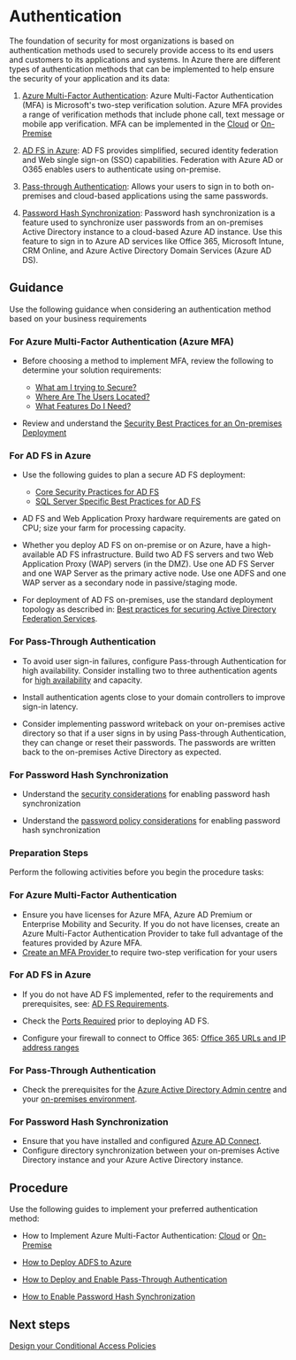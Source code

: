 # Authentication

The foundation of security for most organizations is based on authentication methods used to securely provide access to its end users and customers to its applications and systems. In Azure there are different types of authentication methods that can be implemented to help ensure the security of your application and its data:

1. [Azure Multi-Factor Authentication](https://docs.microsoft.com/en-us/azure/active-directory/authentication/multi-factor-authentication): Azure Multi-Factor Authentication (MFA) is Microsoft's two-step verification solution. Azure MFA provides a range of verification methods that include phone call, text message or mobile app verification.  MFA can be implemented in the [Cloud](https://docs.microsoft.com/en-us/azure/active-directory/authentication/howto-mfa-getstarted) or [On-Premise](https://docs.microsoft.com/en-us/azure/active-directory/authentication/howto-mfaserver-deploy)

2. [AD FS in Azure](https://docs.microsoft.com/en-us/azure/active-directory/connect/active-directory-aadconnect-azure-adfs#design-principles): AD FS provides simplified, secured identity federation and Web single sign-on (SSO) capabilities. Federation with Azure AD or O365 enables users to authenticate using on-premise.

3. [Pass-through Authentication](https://docs.microsoft.com/en-us/azure/active-directory/connect/active-directory-aadconnect-pass-through-authentication): Allows your users to sign in to both on-premises and cloud-based applications using the same passwords.

4. [Password Hash Synchronization](https://docs.microsoft.com/en-us/azure/active-directory/connect/active-directory-aadconnectsync-implement-password-hash-synchronization): Password hash synchronization is a feature used to synchronize user passwords from an on-premises Active Directory instance to a cloud-based Azure AD instance. Use this feature to sign in to Azure AD services like Office 365, Microsoft Intune, CRM Online, and Azure Active Directory Domain Services (Azure AD DS). 

## Guidance 
Use the following guidance when considering an authentication method based on your business requirements

### For Azure Multi-Factor Authentication (Azure MFA)

- Before choosing a method to implement MFA, review the following to determine your solution requirements: 

    - [What am I trying to Secure?](https://docs.microsoft.com/en-us/azure/active-directory/authentication/concept-mfa-whichversion#what-am-i-trying-to-secure)
    - [Where Are The Users Located?](https://docs.microsoft.com/en-us/azure/active-directory/authentication/concept-mfa-whichversion#where-are-the-users-located) 
    - [What Features Do I Need?](https://docs.microsoft.com/en-us/azure/active-directory/authentication/concept-mfa-whichversion#what-features-do-i-need) 
    
- Review and understand the [Security Best Practices for an On-premises Deployment](https://docs.microsoft.com/en-us/azure/active-directory/authentication/multi-factor-authentication-security-best-practices#best-practices-for-an-on-premises-deployment)

### For AD FS in Azure

- Use the following guides to plan a secure AD FS deployment: 
  - [Core Security Practices for AD FS](https://docs.microsoft.com/en-us/windows-server/identity/ad-fs/design/best-practices-for-secure-planning-and-deployment-of-ad-fs#core-security-best-practices-for-ad-fs)
  - [SQL Server Specific Best Practices for AD FS](https://docs.microsoft.com/en-us/windows-server/identity/ad-fs/design/best-practices-for-secure-planning-and-deployment-of-ad-fs#sql-serverspecific-security-best-practices-for-ad-fs)

- AD FS and Web Application Proxy hardware requirements are gated on CPU; size your farm for processing capacity. 

- Whether you deploy AD FS on on-premise or on Azure, have a high-available AD FS infrastructure. Build two AD FS servers and two Web Application Proxy (WAP) servers (in the DMZ). Use one AD FS Server and one WAP Server as the primary active node. Use one ADFS and one WAP server as a secondary node in passive/staging mode. 

- For deployment of AD FS on-premises, use the standard deployment topology as described in:  [Best practices for securing Active Directory Federation Services](https://docs.microsoft.com/en-us/windows-server/identity/ad-fs/deployment/best-practices-securing-ad-fs#standard-deployment-topology). 


### For Pass-Through Authentication

- To avoid user sign-in failures, configure Pass-through Authentication for high availability. Consider installing two to three  authentication agents for [high availability](https://docs.microsoft.com/en-us/azure/active-directory/connect/active-directory-aadconnect-pass-through-authentication-quick-start#step-5-ensure-high-availability) and capacity.  

- Install authentication agents close to your domain controllers to improve sign-in latency. 

- Consider implementing password writeback on your on-premises active directory so that if a user signs in by using Pass-through Authentication, they can change or reset their passwords. The passwords are written back to the on-premises Active Directory as expected. 

### For Password Hash Synchronization

- Understand the [security considerations](https://docs.microsoft.com/en-us/azure/active-directory/connect/active-directory-aadconnectsync-implement-password-hash-synchronization#security-considerations) for enabling password hash synchronization 

- Understand the [password policy considerations](https://docs.microsoft.com/en-us/azure/active-directory/connect/active-directory-aadconnectsync-implement-password-hash-synchronization#password-policy-considerations) for enabling password hash synchronization 

### Preparation Steps

Perform the following activities before you begin the procedure tasks:

### For Azure Multi-Factor Authentication

- Ensure you have licenses for Azure MFA, Azure AD Premium or Enterprise Mobility and Security. If you do not have licenses, create an Azure Multi-Factor Authentication Provider to take full advantage of the features provided by Azure MFA. 
- [Create an MFA Provider ](https://docs.microsoft.com/en-us/azure/active-directory/authentication/concept-mfa-authprovider#create-an-mfa-provider) to require two-step verification for your users


### For AD FS in Azure
- If you do not have AD FS implemented, refer to the requirements and prerequisites, see: [AD FS Requirements](https://docs.microsoft.com/en-us/windows-server/identity/ad-fs/overview/ad-fs-requirements).  
 
- Check the [Ports Required](https://docs.microsoft.com/en-us/windows-server/identity/ad-fs/deployment/best-practices-securing-ad-fs#ports-required) prior to deploying AD FS. 

- Configure your firewall to connect to Office 365: [Office 365 URLs and IP address ranges](https://support.office.com/en-us/article/Office-365-URLs-and-IP-address-ranges-8548a211-3fe7-47cb-abb1-355ea5aa88a2) 

### For Pass-Through Authentication

- Check the prerequisites for the [Azure Active Directory Admin centre](https://docs.microsoft.com/en-us/azure/active-directory/connect/active-directory-aadconnect-pass-through-authentication-quick-start#in-the-azure-active-directory-admin-center) and your [on-premises environment](https://docs.microsoft.com/en-us/azure/active-directory/connect/active-directory-aadconnect-pass-through-authentication-quick-start#in-your-on-premises-environment). 

### For Password Hash Synchronization
- Ensure that you have installed and configured [Azure AD Connect](https://docs.microsoft.com/en-us/azure/active-directory/connect/active-directory-aadconnect-get-started-custom).
- Configure directory synchronization between your on-premises Active Directory instance and your Azure Active Directory instance.


## Procedure

Use the following guides to implement your preferred authentication method:

- How to Implement Azure Multi-Factor Authentication: [Cloud](https://docs.microsoft.com/en-us/azure/active-directory/authentication/howto-mfa-getstarted) or [On-Premise](https://docs.microsoft.com/en-us/azure/active-directory/authentication/howto-mfaserver-deploy)

- [How to Deploy ADFS to Azure](https://docs.microsoft.com/en-us/azure/active-directory/connect/active-directory-aadconnect-azure-adfs#steps-to-deploy-ad-fs-in-azure)

- [How to Deploy and Enable Pass-Through Authentication](https://docs.microsoft.com/en-us/azure/active-directory/connect/active-directory-aadconnect-pass-through-authentication-quick-start#deploy-azure-ad-pass-through-authentication)

- [How to Enable Password Hash Synchronization](https://docs.microsoft.com/en-us/azure/active-directory/connect/active-directory-aadconnectsync-implement-password-hash-synchronization#enable-password-hash-synchronization)


## Next steps
[Design your Conditional Access Policies](https://github.com/nmcgregor/Azure-Security/blob/master/4.1.1-Design-your-Conditional-Access-Policies.md)
